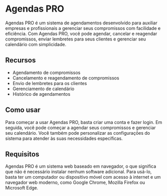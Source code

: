 # Agendas PRO

Agendas PRO é um sistema de agendamentos desenvolvido para auxiliar empresas e profissionais a gerenciar seus compromissos com facilidade e eficiência. Com Agendas PRO, você pode agendar, cancelar e reagendar compromissos, enviar lembretes para seus clientes e gerenciar seu calendário com simplicidade.

## Recursos

- Agendamento de compromissos
- Cancelamento e reagendamento de compromissos
- Envio de lembretes para os clientes
- Gerenciamento de calendário
- Histórico de agendamentos

## Como usar

Para começar a usar Agendas PRO, basta criar uma conta e fazer login. Em seguida, você pode começar a agendar seus compromissos e gerenciar seu calendário. Você também pode personalizar as configurações do sistema para atender às suas necessidades específicas.

## Requisitos

Agendas PRO é um sistema web baseado em navegador, o que significa que não é necessário instalar nenhum software adicional. Para usá-lo, basta ter um computador ou dispositivo móvel com acesso à internet e um navegador web moderno, como Google Chrome, Mozilla Firefox ou Microsoft Edge.

